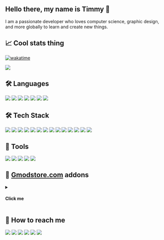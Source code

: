 ## Hello there, my name is Timmy 👋
<p>I am a passionate developer who loves computer science, graphic design, and more globally to learn and create new things.</p>
 
## 📈 Cool stats thing
[![wakatime](https://wakatime.com/badge/user/82906db0-5de5-44ab-a813-73c42b06725a.svg)](https://wakatime.com/@82906db0-5de5-44ab-a813-73c42b06725a)
<!-- ![](https://komarev.com/ghpvc/?username=Timmy-the-nobody) -->

<!-- [![github](https://img.shields.io/github/followers/Timmy-the-nobody?logo=github)](https://github.com/Timmy-the-nobody?tab=followers) -->
<!-- <img src="https://github-readme-stats.vercel.app/api/top-langs/?username=Timmy-the-nobody&layout=compact&count_private=true&show_icons=true&theme=github_dark&include_all_commits=true"> -->

<!-- <img src="https://github-readme-stats.vercel.app/api?username=Timmy-the-nobody&count_private=true&show_icons=true&theme=github_dark&bg_color=9edfff00&hide_border=true"> -->
<img src="https://github-readme-streak-stats.herokuapp.com/?user=Timmy-the-nobody&theme=github-dark-blue&hide_border=true&background=DD272700](https://github-readme-streak-stats.herokuapp.com?user=TimmyTheNobody&theme=github-dark-blue&hide_border=true&background=DD272700&sideLabels=818181&currStreakLabel=818181&currStreakNum=3195FF">

<!-- <img src="https://activity-graph.herokuapp.com/graph?username=Timmy-the-nobody&theme=react-dark&hide_border=true&area=true"> -->

## 🛠️ Languages
<!-- ![](https://img.shields.io/badge/Windows-1c2f45?logo=Windows)
![](https://img.shields.io/badge/Android-1c2f45?logo=Android) -->
![](https://img.shields.io/badge/Lua-1c2f45?style=for-the-badge&logo=Lua)
![](https://img.shields.io/badge/HTML-1c2f45?style=for-the-badge&logo=HTML5)
![](https://img.shields.io/badge/CSS-1c2f45?style=for-the-badge&logo=CSS3)
![](https://img.shields.io/badge/JavaScript-1c2f45?style=for-the-badge&logo=JavaScript)
![](https://img.shields.io/badge/MySQL-1c2f45?style=for-the-badge&logo=MySQL)
![](https://img.shields.io/badge/PostgreSQL-1c2f45?style=for-the-badge&logo=PostgreSQL)
![](https://img.shields.io/badge/SQLite-1c2f45?style=for-the-badge&logo=SQLite)

## 🛠️ Tech Stack
![](https://img.shields.io/badge/React-1c2f45?style=for-the-badge&logo=React)
![](https://img.shields.io/badge/Sass-1c2f45?style=for-the-badge&logo=Sass)
![](https://img.shields.io/badge/Node.js-1c2f45?style=for-the-badge&logo=nodedotjs)
![](https://img.shields.io/badge/Npm-1c2f45?style=for-the-badge&logo=npm)
![](https://img.shields.io/badge/Git-1c2f45?style=for-the-badge&logo=Git)
![](https://img.shields.io/badge/GitHub-1c2f45?style=for-the-badge&logo=github)
![](https://img.shields.io/badge/GitHub_Desktop-1c2f45?style=for-the-badge&logo=github)
![](https://img.shields.io/badge/GitKraken-1c2f45?style=for-the-badge&logo=GitKraken)
![](https://img.shields.io/badge/GitLab-1c2f45?style=for-the-badge&logo=gitlab)
![](https://img.shields.io/badge/Craco-1c2f45?style=for-the-badge&logo=compilerexplorer)
![](https://img.shields.io/badge/Million.js-1c2f45?style=for-the-badge&logo=monster)
![](https://img.shields.io/badge/JQuery-1c2f45?style=for-the-badge&logo=jquery)
![](https://img.shields.io/badge/Webpack-1c2f45?style=for-the-badge&logo=webpack)
![](https://img.shields.io/badge/XAMPP-1c2f45?style=for-the-badge&logo=xampp)

## 🧰 Tools
![](https://img.shields.io/badge/Visual_Studio_Code-1c2f45?style=for-the-badge&logo=VisualStudioCode)
![](https://img.shields.io/badge/Unreal_Engine-1c2f45?style=for-the-badge&logo=UnrealEngine)
![](https://img.shields.io/badge/WakaTime-1c2f45?style=for-the-badge&logo=WakaTime)
![](https://img.shields.io/badge/GIMP-1c2f45?style=for-the-badge&logo=GIMP)
![](https://img.shields.io/badge/Ableton_Live-1c2f45?style=for-the-badge&logo=AbletonLive)
<!--![](https://img.shields.io/badge/GitHub-1c2f45?logo=GitHub)-->
<!--![](https://img.shields.io/badge/GitLab-1c2f45?logo=GitLab)-->

## 🛒 [Gmodstore.com](https://www.gmodstore.com/users/timmythenobody/products) addons
<details>
 <summary><h4>Click me</h4></summary>
<!--
[![](https://img.shields.io/badge/🍇_Winemaking_System-1c2f45)]()
[![](https://img.shields.io/badge/🚧_VMS_System-1c2f45)]()
[![](https://img.shields.io/badge/📠_OnePrint-1c2f45)]()
[![](https://img.shields.io/badge/⌚_GSmartWatch-1c2f45)]()
[![](https://img.shields.io/badge/💸_Cash_Logistics_System-1c2f45)](https://www.gmodstore.com/market/view/ultimate-brinks-system-ubs)
[![](https://img.shields.io/badge/🐝_Beekeeping_System-1c2f45)](https://www.gmodstore.com/market/view/beekeeping-system)
-->

[<img align="left" width="50%" src="https://user-images.githubusercontent.com/51171246/218258727-cd51e210-9e1d-4202-ae98-9db7874ef121.jpg">](https://www.gmodstore.com/market/view/winemaking-system)

#### [🍇 Winemaking System](https://www.gmodstore.com/market/view/winemaking-system)
This script adds a brand new way to make money as a winemaker! WMS was designed with immersion and realism in mind, it offers an advanced user experience that'll make your players spend hours farming and producing wine.
___
[<img align="left" width="50%" src="https://user-images.githubusercontent.com/51171246/218258700-f4cf69f7-7c4c-49e0-a933-19b02ebe7b62.jpg">](https://www.gmodstore.com/market/view/7421)

#### [🚧 VMS System](https://www.gmodstore.com/market/view/7421)
VMS System will bring something new to your server: Variable Message Signs.
<br>This will create new roleplay opportunities and add a new way for your player to make money.
___
[<img align="left" width="50%" src="https://user-images.githubusercontent.com/51171246/218258586-5bf226bc-1918-42bb-bcc0-e05413860c6e.jpg">](https://www.gmodstore.com/market/view/oneprint)

#### [📠 OnePrint](https://www.gmodstore.com/market/view/oneprint)
OnePrint is an all-in-one money printer that has been designed to improve one of the most used features in Garry's Mod roleplay: Printers.
<br>This money printer allows players to have a system that they are really invested in. 
___
[<img align="left" width="50%" src="https://user-images.githubusercontent.com/51171246/218258495-a64ef68c-0839-4ac3-9797-483b97fc393f.jpg">](https://www.gmodstore.com/market/view/gsmartwatch-unique-and-customizable-watches-for-your-server)

#### [⌚ GSmartWatch](https://www.gmodstore.com/market/view/gsmartwatch-unique-and-customizable-watches-for-your-server)
GSmartWatch is a complete and realistic connected watch that aims to provide a more immersive gaming experience to your server.
<br>It features a lot of different applications, and a lot of integration with OnePrint and other gmodstore addons.
___
[<img align="left" width="50%" src="https://user-images.githubusercontent.com/51171246/218258414-577ea8d6-9c6b-4602-be23-c3c5beb0cf21.jpg">](https://www.gmodstore.com/market/view/ultimate-brinks-system-ubs)

#### [💸 Cash Logistics System](https://www.gmodstore.com/market/view/ultimate-brinks-system-ubs)
This addon gives your players the opportunity to play the role of a C.I.T employee or an armored car and bank robber!
<br>It will also give extra work to bored police officers.
<br>CLS has many interesting features that will bring many role-playing scenarios to your server!
___
[<img align="left" width="50%" src="https://user-images.githubusercontent.com/51171246/218258285-8b3b80b4-9978-4345-8414-fabc9bf7c3d7.jpg">](https://www.gmodstore.com/market/view/beekeeping-system)

#### [🐝 Beekeeping System](https://www.gmodstore.com/market/view/beekeeping-system)
This script adds a new way to make money as a beekeper!
<br>BKS is the perfect farming script for your new players to start making money from (almost) nothing, the main goal as a beekeeper is to clean the city of it's bee nests and to use bees to produce honey.

</details>

## 🔎 How to reach me
[![](https://img.shields.io/badge/E--Mail-1c2f45?logo=Gmail)](mailto:timmy.the.nobody@gmail.com)
[![](https://img.shields.io/badge/GitLab-1c2f45?logo=GitLab)](https://gitlab.com/timmy.the.nobody)
[![](https://img.shields.io/badge/Steam-1c2f45?logo=Steam)](https://steamcommunity.com/id/timmythenobody)
[![](https://img.shields.io/badge/Discord-1c2f45?logo=Discord)](https://discordapp.com/users/317885698747400194)
[![](https://img.shields.io/badge/YouTube-1c2f45?logo=YouTube)](https://www.youtube.com/channel/UCxGjRU8uZkj7oK8Tv22aC7A/featured)
[![](https://img.shields.io/badge/Twitch-1c2f45?logo=Twitch)](https://www.twitch.tv/timmythenobody)

<!--[![ko-fi](https://ko-fi.com/img/githubbutton_sm.svg)](https://ko-fi.com/Y8Y76Q9RC)-->
